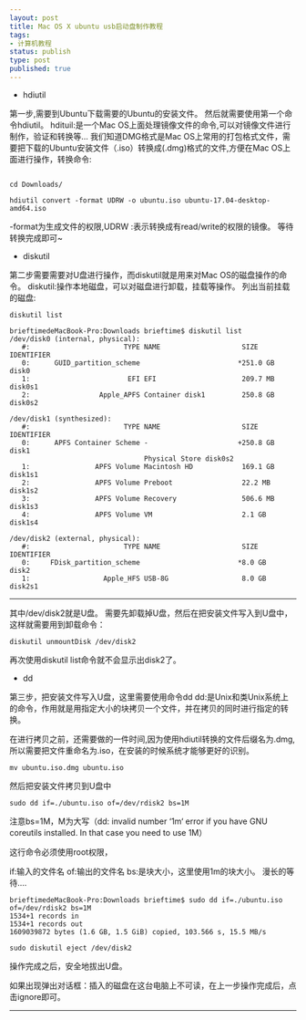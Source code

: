```yaml
--- 
layout: post
title: Mac OS X ubuntu usb启动盘制作教程
tags: 
- 计算机教程
status: publish
type: post
published: true
---
```

- hdiutil

第一步,需要到Ubuntu下载需要的Ubuntu的安装文件。
然后就需要使用第一个命令hdiutil。
hdituil:是一个Mac OS上面处理镜像文件的命令,可以对镜像文件进行制作，验证和转换等...
我们知道DMG格式是Mac OS上常用的打包格式文件，需要把下载的Ubuntu安装文件（.iso）转换成(.dmg)格式的文件,方便在Mac OS上面进行操作，转换命令:

~~~
~~~

````
cd Downloads/ 
````

````
hdiutil convert -format UDRW -o ubuntu.iso ubuntu-17.04-desktop-amd64.iso
````

-format为生成文件的权限,UDRW :表示转换成有read/write的权限的镜像。
等待转换完成即可~

- diskutil

第二步需要需要对U盘进行操作，而diskutil就是用来对Mac OS的磁盘操作的命令。
diskutil:操作本地磁盘，可以对磁盘进行卸载，挂载等操作。
列出当前挂载的磁盘:

````
diskutil list
````

````
brieftimedeMacBook-Pro:Downloads brieftime$ diskutil list
/dev/disk0 (internal, physical):
   #:                       TYPE NAME                    SIZE       IDENTIFIER
   0:      GUID_partition_scheme                        *251.0 GB   disk0
   1:                        EFI EFI                     209.7 MB   disk0s1
   2:                 Apple_APFS Container disk1         250.8 GB   disk0s2

/dev/disk1 (synthesized):
   #:                       TYPE NAME                    SIZE       IDENTIFIER
   0:      APFS Container Scheme -                      +250.8 GB   disk1
                                 Physical Store disk0s2
   1:                APFS Volume Macintosh HD            169.1 GB   disk1s1
   2:                APFS Volume Preboot                 22.2 MB    disk1s2
   3:                APFS Volume Recovery                506.6 MB   disk1s3
   4:                APFS Volume VM                      2.1 GB     disk1s4

/dev/disk2 (external, physical):
   #:                       TYPE NAME                    SIZE       IDENTIFIER
   0:     FDisk_partition_scheme                        *8.0 GB     disk2
   1:                  Apple_HFS USB-8G                  8.0 GB     disk2s1
````

---

其中/dev/disk2就是U盘。
需要先卸载掉U盘，然后在把安装文件写入到U盘中，这样就需要用到卸载命令：

````
diskutil unmountDisk /dev/disk2
````

再次使用diskutil list命令就不会显示出disk2了。

- dd

第三步，把安装文件写入U盘，这里需要使用命令dd
dd:是Unix和类Unix系统上的命令，作用就是用指定大小的块拷贝一个文件，并在拷贝的同时进行指定的转换。

在进行拷贝之前，还需要做的一件时间,因为使用hdiutil转换的文件后缀名为.dmg,所以需要把文件重命名为.iso，在安装的时候系统才能够更好的识别。

````
mv ubuntu.iso.dmg ubuntu.iso
````

然后把安装文件拷贝到U盘中

````
sudo dd if=./ubuntu.iso of=/dev/rdisk2 bs=1M
````

注意bs=1M，M为大写（dd: invalid number ‘1m‘ error if you have GNU coreutils installed. In that case you need to use 1M）

这行命令必须使用root权限，

if:输入的文件名
of:输出的文件名
bs:是块大小，这里使用1m的块大小。
漫长的等待....

````
brieftimedeMacBook-Pro:Downloads brieftime$ sudo dd if=./ubuntu.iso of=/dev/rdisk2 bs=1M
1534+1 records in
1534+1 records out
1609039872 bytes (1.6 GB, 1.5 GiB) copied, 103.566 s, 15.5 MB/s
````

````
sudo diskutil eject /dev/disk2
````

操作完成之后，安全地拔出U盘。

如果出现弹出对话框：插入的磁盘在这台电脑上不可读，在上一步操作完成后，点击ignore即可。

---
